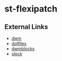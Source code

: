 # st-flexipatch

## External Links
- [dwm](https://github.com/nextiaindex/dwm)
- [dotfiles](https://github.com/nextiaindex/dotfiles)
- [dwmblocks](https://github.com/nextiaindex/dwmblocks)
- [slock](https://github.com/nextiaindex/slock)
